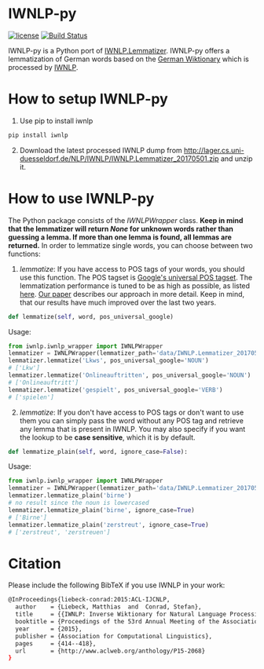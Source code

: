# IWNLP-py
[![license](https://img.shields.io/github/license/mashape/apistatus.svg?maxAge=2592000)](https://github.com/Liebeck/IWNLP-py/master/LICENSE.md)
[![Build Status](https://api.travis-ci.org/Liebeck/IWNLP-py.svg?branch=master)](https://travis-ci.com/Liebeck/IWNLP-py)

IWNLP-py is a Python port of [IWNLP.Lemmatizer](https://github.com/Liebeck/IWNLP.Lemmatizer). IWNLP-py offers a lemmatization of German words based on the [German Wiktionary](https://de.wiktionary.org/wiki) which is processed by [IWNLP](https://github.com/Liebeck/IWNLP).

# How to setup IWNLP-py
1. Use pip to install iwnlp
``` bash
pip install iwnlp
```
2. Download the latest processed IWNLP dump from http://lager.cs.uni-duesseldorf.de/NLP/IWNLP/IWNLP.Lemmatizer_20170501.zip and unzip it.


# How to use IWNLP-py
The Python package consists of the *IWNLPWrapper* class. **Keep in mind that the lemmatizer will return *None* for unknown words rather than guessing a lemma. If more than one lemma is found, all lemmas are returned.** In order to lemmatize single words, you can choose between two functions:
1. *lemmatize*: If you have access to POS tags of your words, you should use this function. The POS tagset is [Google's universal POS tagset](http://universaldependencies.org/u/pos/). The lemmatization performance is tuned to be as high as possible, as listed [here](http://www.iwnlp.com/iwnlp_results.html). [Our paper](http://www.aclweb.org/anthology/P15-2068) describes our approach in more detail. Keep in mind, that our results have much improved over the last two years.
``` python
def lemmatize(self, word, pos_universal_google)
```
Usage:
``` python
from iwnlp.iwnlp_wrapper import IWNLPWrapper
lemmatizer = IWNLPWrapper(lemmatizer_path='data/IWNLP.Lemmatizer_20170501.json')
lemmatizer.lemmatize('Lkws', pos_universal_google='NOUN')
# ['Lkw']
lemmatizer.lemmatize('Onlineauftritten', pos_universal_google='NOUN')
# ['Onlineauftritt']
lemmatizer.lemmatize('gespielt', pos_universal_google='VERB')
# ['spielen']
```

2. *lemmatize*: If you don't have access to POS tags or don't want to use them you can simply pass the word without any POS tag and retrieve any lemma that is present in IWNLP. You may also specify if you want the lookup to be **case sensitive**, which it is by default.
``` python
def lemmatize_plain(self, word, ignore_case=False):
```

Usage:
``` python
from iwnlp.iwnlp_wrapper import IWNLPWrapper
lemmatizer = IWNLPWrapper(lemmatizer_path='data/IWNLP.Lemmatizer_20170501.json')
lemmatizer.lemmatize_plain('birne')
# no result since the noun is lowercased
lemmatizer.lemmatize_plain('birne', ignore_case=True)
# ['Birne']
lemmatizer.lemmatize_plain('zerstreut', ignore_case=True)
# ['zerstreut', 'zerstreuen']
```

# Citation
Please include the following BibTeX if you use IWNLP in your work:
``` bash
@InProceedings{liebeck-conrad:2015:ACL-IJCNLP,
  author    = {Liebeck, Matthias  and  Conrad, Stefan},
  title     = {{IWNLP: Inverse Wiktionary for Natural Language Processing}},
  booktitle = {Proceedings of the 53rd Annual Meeting of the Association for Computational Linguistics and the 7th International Joint Conference on Natural Language Processing (Volume 2: Short Papers)},
  year      = {2015},
  publisher = {Association for Computational Linguistics},
  pages     = {414--418},
  url       = {http://www.aclweb.org/anthology/P15-2068}
}
```